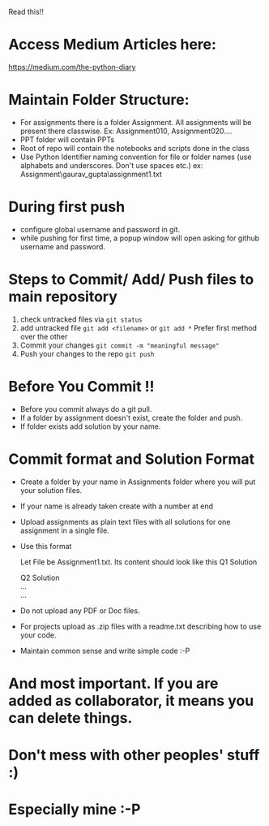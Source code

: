 Read this!!

# Access Medium Articles here:
https://medium.com/the-python-diary

# Maintain Folder Structure:
- For assignments there is a folder Assignment. All assignments will be present there classwise.
  Ex: Assignment010, Assignment020....
- PPT folder will contain PPTs 
- Root of repo will contain the notebooks and scripts done in the class
- Use Python Identifier naming convention for file or folder names (use alphabets and underscores. Don't use spaces etc.)
  ex: Assignment\gaurav_gupta\assignment1.txt

# During first push
- configure global username and password in git.
- while pushing for first time, a popup window will open asking for github username and password.

# Steps to Commit/ Add/ Push files to main repository 
1. check untracked files via `git status`
2. add untracked file `git add <filename>` or `git add *` Prefer first method over the other
3. Commit your changes `git commit -m "meaningful message"`
4. Push your changes to the repo `git push`

# Before You Commit !!
- Before you commit always do a git pull.
- If a folder by assignment doesn't exist, create the folder and push.
- If folder exists add solution by your name.

# Commit format and Solution Format
- Create a folder by your name in Assignments folder where you will put your solution files. 
- If your name is already taken create with a number at end
- Upload assignments as plain text files with all solutions for one assignment in a single file.
- Use this format
  
  Let File be Assignment1.txt. Its content should look like this 
  Q1
  Solution
  
  Q2
  Solution  
  ...  
  ...  


- Do not upload any PDF or Doc files.
- For projects upload as .zip files with a readme.txt describing how to use your code.
- Maintain common sense and write simple code :-P


# And most important. If you are added as collaborator, it means you can delete things. 
# Don't mess with other peoples' stuff :)
# Especially mine :-P
